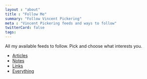 ```yaml
---
layout : "about"
title : "Follow Me"
summary: "Follow Vincent Pickering"
meta : "Vincent Pickering feeds and ways to follow"
twitterCard: false
tags:
---
```


All my available feeds to follow. Pick and choose what interests you.

- [Articles]({{site.url}}/feeds/articles.json)
- [Notes]({{site.url}}/feeds/notes.json)
- [Links]({{site.url}}/feeds/links.json)
- [Everything]({{site.url}}/feeds/feed.json)

